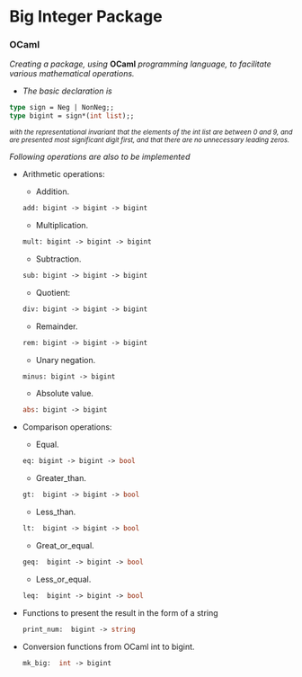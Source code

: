 # Big Integer Package
### OCaml

*Creating a package, using* **OCaml** *programming language, to facilitate various mathematical operations.*

- *The basic declaration is*
```OCaml
type sign = Neg | NonNeg;;
type bigint = sign*(int list);;
```
<sub>_with the representational invariant that the elements of the int list are between 0 and 9, and are presented most significant digit first, and that there are no unnecessary leading zeros._

*Following operations are also to be implemented*
- Arithmetic operations:

    - Addition.  
    ```Ocaml
    add: bigint -> bigint -> bigint
    ```

    - Multiplication.  
    ```Ocaml
    mult: bigint -> bigint -> bigint
    ```

    - Subtraction.  
    ```Ocaml
    sub: bigint -> bigint -> bigint
    ```

    - Quotient:   
    ```Ocaml
    div: bigint -> bigint -> bigint
    ```

    - Remainder.  
    ```Ocaml
    rem: bigint -> bigint -> bigint
    ```

    - Unary negation.  
    ```Ocaml
    minus: bigint -> bigint
    ```

    - Absolute value.  
    ```Ocaml
    abs: bigint -> bigint
    ```

- Comparison operations:

    - Equal.   
    ```OCaml
    eq: bigint -> bigint -> bool
    ```

    - Greater_than.  
    ```OCaml
    gt:  bigint -> bigint -> bool
    ```

    - Less_than.  
    ```OCaml
    lt:  bigint -> bigint -> bool
    ```

    - Great_or_equal.  
    ```OCaml
    geq:  bigint -> bigint -> bool
    ```

    - Less_or_equal.  
    ```OCaml
    leq:  bigint -> bigint -> bool
    ```

- Functions to present the result in the form of a string
    ``` Ocaml
    print_num:  bigint -> string
    ```
- Conversion functions from OCaml int to bigint.
    ```ocaml
    mk_big:  int -> bigint
    ```
